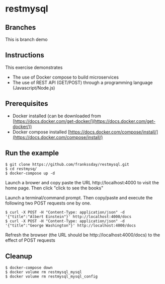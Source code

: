 # restmysql

## Branches
This is branch demo

## Instructions
This exercise demonstrates
- The use of Docker compose to build microservices
- The use of REST API (GET/POST) through a programming language (Javascript/Node.js)

## Prerequisites
- Docker installed   (can be downloaded from [https://docs.docker.com/get-docker/](https://docs.docker.com/get-docker/))
- Docker compose installed [https://docs.docker.com/compose/install/](https://docs.docker.com/compose/install/)


## Run the example
```
$ git clone https://github.com/frankssday/restmysql.git
$ cd restmysq/
$ docker-compose up -d
```

Launch a brower and copy paste the URL http://localhost:4000 to visit the home page.
Then click "click to see the books"

Launch a terminal/command prompt. Then copy/paste and execute the following two POST requests one by one. 
```
$ curl -X POST -H "Content-Type: application/json" -d '{"title":"Albert Einstein"}' http://localhost:4000/docs
$ curl -X POST -H "Content-Type: application/json" -d '{"title":"George Washington"}' http://localhost:4000/docs
```
Refresh the browser (the URL should be http://localhost:4000/docs) to the effect of POST requests

## Cleanup
```
$ docker-compose down
$ docker volume rm restmysql_mysql
$ docker volume rm restmysql_mysql_config
```
